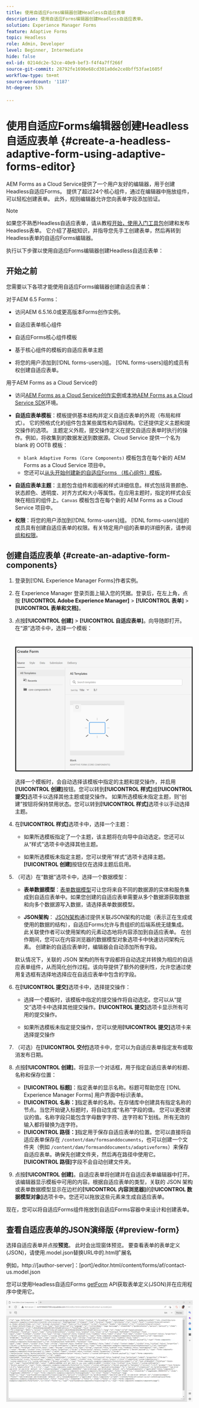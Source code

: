 ```yaml
---
title: 使用自适应Forms编辑器创建Headless自适应表单
description: 使用自适应Forms编辑器创建Headless自适应表单。
solution: Experience Manager Forms
feature: Adaptive Forms
topic: Headless
role: Admin, Developer
level: Beginner, Intermediate
hide: false
exl-id: 0214dc2e-52ce-40e9-bef3-f4f4a7ff266f
source-git-commit: 28792fe1690e68cd301a0de2ce8bff53fae1605f
workflow-type: tm+mt
source-wordcount: '1187'
ht-degree: 53%

---
```


# 使用自适应Forms编辑器创建Headless自适应表单 {#create-a-headless-adaptive-form-using-adaptive-forms-editor}

AEM Forms as a Cloud Service提供了一个用户友好的编辑器，用于创建Headless自适应Forms。 提供了超过24个核心组件，通过在编辑器中拖放组件，可以轻松创建表单。 此外，规则编辑器允许您向表单字段添加验证。

>[!NOTE]
>
>如果您不熟悉Headless自适应表单，请从教程[开始，使用入门工具包](create-and-publish-a-headless-form.md)创建和发布Headless表单。 它介绍了基础知识，并指导您先手工创建表单，然后再转到Headless表单的自适应Forms编辑器。


执行以下步骤以使用自适应Forms编辑器创建Headless自适应表单：

## 开始之前

您需要以下各项才能使用自适应Forms编辑器创建自适应表单：

对于AEM 6.5 Forms：**&#x200B;**

* 访问AEM 6.5.16.0或更高版本Forms创作实例。

* 自适应表单核心组件

* 自适应Forms核心组件模板

* 基于核心组件的模板的自适应表单主题

* 将您的用户添加到[!DNL forms-users]组。 [!DNL forms-users]组的成员有权创建自适应表单。


用于AEM Forms as a Cloud Service的&#x200B;**&#x200B;**

* 访问[AEM Forms as a Cloud Service创作实例](https://experienceleague.adobe.com/zh-hans/docs/experience-manager-cloud-service/content/forms/setup-configure-migrate/setup-forms-cloud-service)或[本地AEM Forms as a Cloud Service SDK](https://experienceleague.adobe.com/zh-hans/docs/experience-manager-cloud-service/content/forms/setup-configure-migrate/setup-local-development-environment)环境。

* **自适应表单模板**：模板提供基本结构并定义自适应表单的外观（布局和样式）。 它的预格式化的组件包含某些属性和内容结构。它还提供定义主题和提交操作的选项。 主题定义外观，提交操作定义在提交自适应表单时执行的操作。例如，将收集到的数据发送到数据源。Cloud Service 提供一个名为 blank 的 OOTB 模板：

   * `blank Adaptive Forms (Core Components)` 模板包含在每个新的 AEM Forms as a Cloud Service 项目中。
   * 您还可以[从头开始创建新的自适应Forms （核心组件）模板](https://experienceleague.adobe.com/zh-hans/docs/experience-manager-cloud-service/content/forms/adaptive-forms-authoring/authoring-adaptive-forms-foundation-components/create-an-adaptive-form-on-forms-cs/template-editor)。

* **自适应表单主题**：主题包含组件和面板的样式详细信息。样式包括背景颜色、状态颜色、透明度、对齐方式和大小等属性。在应用主题时，指定的样式会反映在相应的组件上。`Canvas` 模板包含在每个新的 AEM Forms as a Cloud Service 项目中。

* **权限**：将您的用户添加到[!DNL forms-users]组。 [!DNL forms-users]组的成员具有创建自适应表单的权限。有关特定用户组的表单的详细列表，请参阅[组和权限](https://experienceleague.adobe.com/zh-hans/docs/experience-manager-cloud-service/content/forms/setup-configure-migrate/forms-groups-privileges-tasks)。


## 创建自适应表单 {#create-an-adaptive-form-components}

1. 登录到[!DNL Experience Manager Forms]作者实例。

1. 在 Experience Manager 登录页面上输入您的凭据。登录后，在左上角，点按 **[!UICONTROL Adobe Experience Manager]** > **[!UICONTROL 表单]** > **[!UICONTROL 表单和文档]**。

1. 点按&#x200B;**[!UICONTROL 创建]** > **[!UICONTROL 自适应表单]**。向导随即打开。在“源”选项卡中，选择一个模板：

   ![模板](/help/assets/core-components-template.png)

   选择一个模板时，会自动选择该模板中指定的主题和提交操作，并启用&#x200B;**[!UICONTROL 创建]**&#x200B;按钮。您可以转到&#x200B;**[!UICONTROL 样式]**&#x200B;或&#x200B;**[!UICONTROL 提交]**&#x200B;选项卡以选择其他主题或提交操作。 如果所选模板未指定主题，则“创建”按钮将保持禁用状态。您可以转到&#x200B;**[!UICONTROL 样式]**&#x200B;选项卡以手动选择主题。

1. 在&#x200B;**[!UICONTROL 样式]**&#x200B;选项卡中，选择一个主题：

   * 如果所选模板指定了一个主题，该主题将在向导中自动选定。您还可以从“样式”选项卡中选择其他主题。

   * 如果所选模板未指定主题，您可以使用“样式”选项卡选择主题。**[!UICONTROL 创建]**&#x200B;按钮仅在选择主题后启用。

1. （可选）在“数据”选项卡中，选择一个数据模型：

   * **表单数据模型**：[表单数据模型](https://experienceleague.adobe.com/zh-hans/docs/experience-manager-cloud-service/content/forms/integrate/use-form-data-model/data-integration)可让您将来自不同的数据源的实体和服务集成到自适应表单中。如果您创建的自适应表单需要从多个数据源获取数据和向多个数据源写入数据，请选择表单数据模型。

   * **JSON架构**： [JSON架构](https://experienceleague.adobe.com/zh-hans/docs/experience-manager-cloud-service/content/forms/adaptive-forms-authoring/authoring-adaptive-forms-foundation-components/create-an-adaptive-form-on-forms-cs/adaptive-form-json-schema-form-model)通过提供关联JSON架构的功能（表示正在生成或使用的数据的结构），自适应Forms允许与贵组织的后端系统无缝集成。 此关联使作者可以使用架构的元素动态地将内容添加到自适应表单。 在创作期间，您可以在内容浏览器的数据模型对象选项卡中快速访问架构元素。 创建新的自适应表单时，编辑器会自动添加所有字段。

   默认情况下，关联的 JSON 架构的所有字段都将自动选定并转换为相应的自适应表单组件，从而简化创作过程。该向导提供了额外的便利性，允许您通过使用复选框有选择地选择应在自适应表单中包含的字段。

1. 在&#x200B;**[!UICONTROL 提交]**&#x200B;选项卡中，选择提交操作：

   * 选择一个模板时，该模板中指定的提交操作将自动选定。您可以从“提交”选项卡中选择其他提交操作。**[!UICONTROL 提交]**&#x200B;选项卡显示所有可用的提交操作。

   * 如果所选模板未指定提交操作，您可以使用&#x200B;**[!UICONTROL 提交]**&#x200B;选项卡来选择提交操作

1. （可选）在&#x200B;**[!UICONTROL 交付]**&#x200B;选项卡中，您可以为自适应表单指定发布或取消发布日期。

1. 点按&#x200B;**[!UICONTROL 创建]**。将显示一个对话框，用于指定自适应表单的标题、名称和保存位置：

   * **[!UICONTROL 标题]**：指定表单的显示名称。标题可帮助您在 [!DNL Experience Manager Forms] 用户界面中标识表单。
   * **[!UICONTROL 名称：]**&#x200B;指定表单的名称。在存储库中创建具有指定名称的节点。当您开始键入标题时，将自动生成“名称”字段的值。 您可以更改建议的值。名称字段只能包含字母数字字符、连字符和下划线。所有无效的输入都将替换为连字符。
   * **[!UICONTROL 路径：]**&#x200B;指定用于保存自适应表单的位置。您可以直接将自适应表单保存在 `/content/dam/formsanddocuments`，也可以创建一个文件夹（例如 `/content/dam/formsanddocuments/adaptiveforms`）来保存自适应表单。确保先创建文件夹，然后再在路径中使用它。**[!UICONTROL 路径]**&#x200B;字段不会自动创建文件夹。

1. 点按&#x200B;**[!UICONTROL 创建]**。自适应表单将创建并在自适应表单编辑器中打开。该编辑器显示模板中可用的内容。根据自适应表单的类型，关联的 <!--XFA form template, XML schema or --> JSON 架构或表单数据模型显示在边栏的&#x200B;**[!UICONTROL 内容浏览器]**&#x200B;的&#x200B;**[!UICONTROL 数据模型对象]**&#x200B;选项卡中。您还可以拖放这些元素来生成自适应表单。

现在，您可以将自适应Forms组件拖放到自适应Forms容器中来设计和创建表单。


## 查看自适应表单的JSON演绎版 {#preview-form}

选择自适应表单并点按&#x200B;**预览**。 此时会出现窗体预览。 要查看表单的表单定义(JSON)，请使用.model.json替换URL中的.html扩展名

例如，http://[author-server]：[port]/editor.html/content/forms/af/contact-us.model.json

您可以使用Headless自适应Forms [getForm](https://opensource.adobe.com/aem-forms-af-runtime/api/#tag/Get-Form-Definition) API获取表单定义(JSON)并在应用程序中使用它。

![查看表单定义(JSOI)](assets/json-definantion.png)

